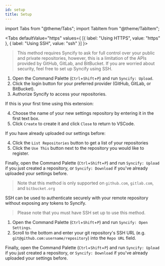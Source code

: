```yaml
---
id: setup
title: Setup
---
```


import Tabs from "@theme/Tabs";
import TabItem from "@theme/TabItem";

<Tabs defaultValue="https" values={
[{ label: "Using HTTPS", value: "https" }, { label: "Using SSH", value: "ssh" }]
}>

<TabItem value="https">

> This method requires Syncify to ask for full control over your public and private repositories, however, this is a limitation of the APIs provided by GitHub, GitLab, and BitBucket. If you are worried about security, feel free to set up Syncify using SSH.

1. Open the Command Palette (`Ctrl`+`Shift`+`P`) and run `Syncify: Upload`.
2. Click the login button for your preferred provider (GitHub, GitLab, or BitBucket).
3. Authorize Syncify to access your repositories.

If this is your first time using this extension:

4. Choose the name of your new settings repository by entering it in the first text box.
5. Click `Create` to create it and click `Close` to return to VSCode.

If you have already uploaded our settings before:

4. Click the `List Repositories` button to get a list of your repositories
5. Click the `Use This` button next to the repository you would like to register.

Finally, open the Command Palette (`Ctrl`+`Shift`+`P`) and run `Syncify: Upload` if you just created a repository, or `Syncify: Download` if you've already uploaded your settings before.

> Note that this method is only supported on `github.com`, `gitlab.com`, and `bitbucket.org`

</TabItem>

<TabItem value="ssh">

SSH can be used to authenticate securely with your remote repository without exposing any tokens to Syncify.

> Please note that you must have SSH set up to use this method.

1. Open the Command Palette (`Ctrl`+`Shift`+`P`) and run `Syncify: Open Settings`.
2. Scroll to the bottom and enter your git repository's SSH URL (e.g. `git@github.com:username/repository`) into the `Repo URL` field.

Finally, open the Command Palette (`Ctrl`+`Shift`+`P`) and run `Syncify: Upload` if you just created a repository, or `Syncify: Download` if you've already uploaded your settings before.

</TabItem>

</Tabs>

<!-- References -->

[installation]: https://github.com/arnohovhannisyan/vscode-syncify#installation
